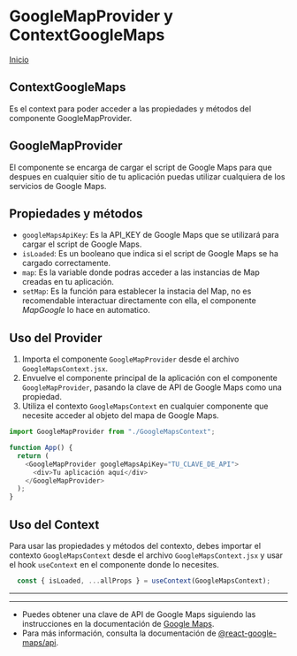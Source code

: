 # GoogleMapProvider y ContextGoogleMaps

[Inicio](../../README.md)

## ContextGoogleMaps
Es el context para poder acceder a las propiedades y métodos del componente GoogleMapProvider.

## GoogleMapProvider
El componente se encarga de cargar el script de Google Maps para que despues en cualquier sitio de tu aplicación puedas utilizar cualquiera de los servicios de Google Maps.


## Propiedades y métodos

- `googleMapsApiKey`: Es la API_KEY de Google Maps que se utilizará para cargar el script de Google Maps.
- `isLoaded`: Es un booleano que indica si el script de Google Maps se ha cargado correctamente.
- `map`: Es la variable donde podras acceder a las instancias de Map creadas en tu aplicación.
- `setMap`: Es la función para establecer la instacia del Map, no es recomendable interactuar directamente con ella, el componente *MapGoogle* lo hace en automatico.

## Uso del Provider

1. Importa el componente `GoogleMapProvider` desde el archivo `GoogleMapsContext.jsx`.
2. Envuelve el componente principal de la aplicación con el componente `GoogleMapProvider`, pasando la clave de API de Google Maps como una propiedad.
3. Utiliza el contexto `GoogleMapsContext` en cualquier componente que necesite acceder al objeto del mapa de Google Maps.

```javascript
import GoogleMapProvider from "./GoogleMapsContext";

function App() {
  return (
    <GoogleMapProvider googleMapsApiKey="TU_CLAVE_DE_API">
      <div>Tu aplicación aquí</div>
    </GoogleMapProvider>
  );
}
```
 

## Uso del Context
Para usar las propiedades y métodos del contexto, debes importar el contexto `GoogleMapsContext` desde el archivo `GoogleMapsContext.jsx` y usar el hook `useContext` en el componente donde lo necesites.

```javascript
  const { isLoaded, ...allProps } = useContext(GoogleMapsContext);
```


---
---

- Puedes obtener una clave de API de Google Maps siguiendo las instrucciones en la documentación de [Google Maps](https://developers.google.com/maps/gmp-get-started?hl=es-419).
- Para más información, consulta la documentación de [@react-google-maps/api](https://www.npmjs.com/package/@react-google-maps/api).
